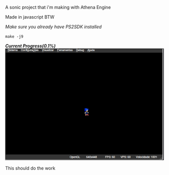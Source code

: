 A sonic project that i'm making with Athena Engine

Made in javascript BTW

*Make sure you already have PS2SDK installed*

``` 
make -j9
```

***Current Progress(0.1%)***
![alt text](https://github.com/larkjkj/sonicproject/blob/master/progress.png?raw=true)

This should do the work
